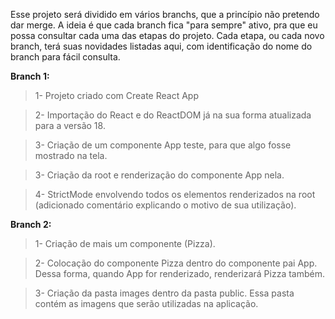 Esse projeto será dividido em vários branchs, que a princípio não pretendo dar merge. A ideia é que cada branch fica "para sempre" ativo, pra que eu possa consultar cada uma das etapas do projeto.
Cada etapa, ou cada novo branch, terá suas novidades listadas aqui, com identificação do nome do branch para fácil consulta.

**Branch 1:**

> 1- Projeto criado com Create React App

> 2- Importação do React e do ReactDOM já na sua forma atualizada para a versão 18.

> 3- Criação de um componente App teste, para que algo fosse mostrado na tela.

> 3- Criação da root e renderização do componente App nela.

> 4- StrictMode envolvendo todos os elementos renderizados na root (adicionado comentário explicando o motivo de sua utilização).

**Branch 2:**

> 1- Criação de mais um componente (Pizza).

> 2- Colocação do componente Pizza dentro do componente pai App. Dessa forma, quando App for renderizado, renderizará Pizza também.

> 3- Criação da pasta images dentro da pasta public. Essa pasta contém as imagens que serão utilizadas na aplicação.

